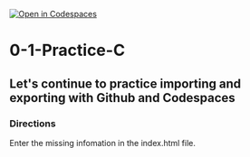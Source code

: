 [![Open in Codespaces](https://classroom.github.com/assets/launch-codespace-2972f46106e565e64193e422d61a12cf1da4916b45550586e14ef0a7c637dd04.svg)](https://classroom.github.com/open-in-codespaces?assignment_repo_id=20427183)
# 0-1-Practice-C

## Let's continue to practice importing and exporting with Github and Codespaces

### Directions
Enter the missing infomation in the index.html file.  
